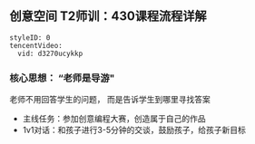 ## 创意空间 T2师训：430课程流程详解


```@TencentVideo
styleID: 0
tencentVideo:
  vid: d3270ucykkp

```

### 核心思想： “老师是导游"
老师不用回答学生的问题， 而是告诉学生到哪里寻找答案

- 主线任务：参加创意编程大赛，创造属于自己的作品
- 1v1对话：和孩子进行3-5分钟的交谈，鼓励孩子，给孩子新目标